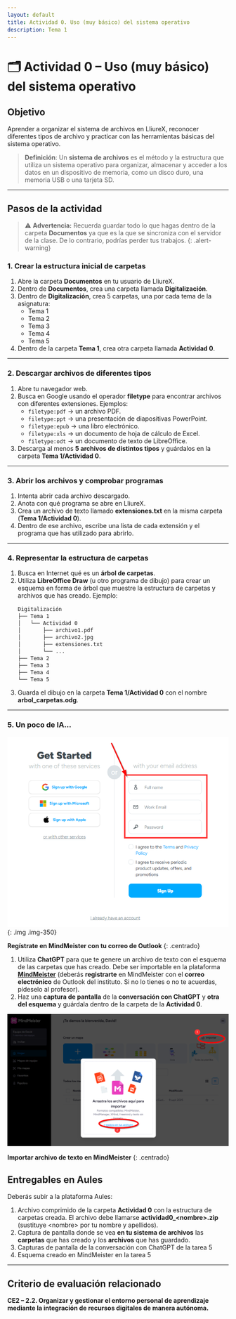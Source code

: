 ```yaml
---
layout: default
title: Actividad 0. Uso (muy básico) del sistema operativo
description: Tema 1
---
```


# 🗂️ Actividad 0 – Uso (muy básico) del sistema operativo

## Objetivo

Aprender a organizar el sistema de archivos en LliureX, reconocer diferentes tipos de archivo y practicar con las herramientas básicas del sistema operativo.

>**Definición**:
> Un **sistema de archivos** es el método y la estructura que utiliza un sistema operativo para organizar, almacenar y acceder a los datos en un dispositivo de memoria, como un disco duro, una memoria USB o una tarjeta SD.

---

## Pasos de la actividad

> ⚠️ **Advertencia:** Recuerda guardar todo lo que hagas dentro de la carpeta **Documentos** ya que es la que se sincroniza con el servidor de la clase. De lo contrario, podrías perder tus trabajos.
{: .alert-warning}

### 1. Crear la estructura inicial de carpetas

1. Abre la carpeta **Documentos** en tu usuario de LliureX.
2. Dentro de **Documentos**, crea una carpeta llamada **Digitalización**.
3. Dentro de **Digitalización**, crea 5 carpetas, una por cada tema de la asignatura:
   - Tema 1
   - Tema 2
   - Tema 3
   - Tema 4
   - Tema 5
4. Dentro de la carpeta **Tema 1**, crea otra carpeta llamada **Actividad 0**.

---

### 2. Descargar archivos de diferentes tipos

1. Abre tu navegador web.
2. Busca en Google usando el operador **filetype** para encontrar archivos con diferentes extensiones. Ejemplos:
   - `filetype:pdf` → un archivo PDF.
   - `filetype:ppt` → una presentación de diapositivas PowerPoint.
   - `filetype:epub` → una libro electrónico.
   - `filetype:xls` → un documento de hoja de cálculo de Excel.
   - `filetype:odt` → un documento de texto de LibreOffice.
3. Descarga al menos **5 archivos de distintos tipos** y guárdalos en la carpeta **Tema 1/Actividad 0**.

---

### 3. Abrir los archivos y comprobar programas

1. Intenta abrir cada archivo descargado.
2. Anota con qué programa se abre en LliureX.
3. Crea un archivo de texto llamado **extensiones.txt** en la misma carpeta (**Tema 1/Actividad 0**).
4. Dentro de ese archivo, escribe una lista de cada extensión y el programa que has utilizado para abrirlo.

---

### 4. Representar la estructura de carpetas

1. Busca en Internet qué es un **árbol de carpetas**.
2. Utiliza **LibreOffice Draw** (u otro programa de dibujo) para crear un esquema en forma de árbol que muestre la estructura de carpetas y archivos que has creado. Ejemplo:
   ```
   Digitalización
   ├── Tema 1
   │   └── Actividad 0
   │       ├── archivo1.pdf
   │       ├── archivo2.jpg
   │       ├── extensiones.txt
   │       └── ...
   ├── Tema 2
   ├── Tema 3
   ├── Tema 4
   └── Tema 5
   ```
3. Guarda el dibujo en la carpeta **Tema 1/Actividad 0** con el nombre **arbol\_carpetas.odg**.

---

### 5. Un poco de IA...

![Registro en MindMeister](./registro_mindmeister.png)
{: .img .img-350}

**Regístrate en MindMeister con tu correo de Outlook**
{: .centrado}

1. Utiliza **ChatGPT** para que te genere un archivo de texto con el esquema de las carpetas que has creado. Debe ser importable en la plataforma [**MindMeister**](https://www.mindmeister.com/es) (deberás **registrarte** en MindMeister con el **correo electrónico** de Outlook del instituto. Si no lo tienes o no te acuerdas, pídeselo al profesor).
3. Haz una **captura de pantalla** de la **conversación con ChatGPT** y **otra del esquema** y guárdala dentro de la carpeta de la **Actividad 0**.

![Importar archivo en MindMeister](./importar_archivo_mindmeister.png)

**Importar archivo de texto en MindMeister**
{: .centrado}

## Entregables en Aules

Deberás subir a la plataforma Aules:

1. Archivo comprimido de la carpeta **Actividad 0** con la estructura de carpetas creada. El archivo debe llamarse **actividad0\_\<nombre>.zip** (sustituye \<nombre> por tu nombre y apellidos).
2. Captura de pantalla donde se vea **en tu sistema de archivos** las **carpetas** que has creado y los **archivos** que has guardado.
3. Capturas de pantalla de la conversación con ChatGPT de la tarea 5
4. Esquema creado en MindMeister en la tarea 5

---

## Criterio de evaluación relacionado

**CE2 – 2.2. Organizar y gestionar el entorno personal de aprendizaje mediante la integración de recursos digitales de manera autónoma.**

